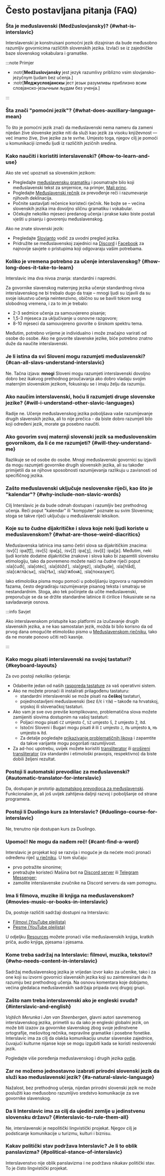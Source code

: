 ---
---

# Često postavljana pitanja (FAQ)

### Šta je međuslavenski (Medžuslovjansky)? \{#what-is-interslavic}

Interslavenski je konstruisani pomoćni jezik dizajniran da bude međusobno razumljiv govornicima različitih slovenskih jezika. Izvlači se iz zajedničke baze slovenskog vokabulara i gramatike.

:::note Primjer

* :notr[**Medžuslovjansky** jest jezyk razumlivy priblizno vsim slovjansko-jezyčnym ljudam bez učenja.]
* :notr[**Меджусловјанскы** јест језык разумливы приблизно всим словјанско-језычным људам без ученја.]

:::

### Šta znači "pomoćni jezik"? \{#what-does-auxiliary-language-mean}

To što je pomoćni jezik znači da međuslavenski nema nameru da zameni nijedan žive slovenske jezike niti da služi kao jezik za visoku književnost — već imamo žive, žive jezike za te svrhe. Umjesto toga, njegov cilj je pomoći u komunikaciji između ljudi iz različitih jezičnih sredina.

### Kako naučiti i koristiti interslavenski? \{#how-to-learn-and-use}

Ako ste već upoznati sa slovenskim jezikom:

- Pregledajte [međuslavensku gramatiku][12] i posmatrajte bilo koji međuslavenski tekst za smjernice, na primjer, [Mali princ][8].
- Pogledajte [Međuslavenski rečnik][1] za prevođenje reči i razumevanje njihovih deklinacija.
- Počnite sastavljati rečenice koristeći rječnik. Ne bojte se – većina slovenskih jezika ima dovoljno sličnu gramatiku i vokabular.
- Očekujte nekoliko mjeseci predanog učenja i prakse kako biste postali vješti u pisanju i govorenju međuslavenskog.

Ako ne znate slovenski jezik:

- Pregledajte [Slovianto][13] vodič za uvodni pregled jezika.
- Pridružite se međuslavenskoj zajednici na [Discord][3] i [Facebook][4] za najnovije savjete o pristupima koji odgovaraju vašim potrebama.

### Koliko je vremena potrebno za učenje interslavenskog? \{#how-long-does-it-take-to-learn}

Interslavic ima dva nivoa znanja: standardni i napredni.

Za govornike slavenskog maternjeg jezika učenje standardnog nivoa interslavenskog ne bi trebalo dugo da traje – mnogi ljudi su izjavili da su svoje iskustvo učenja neintenzivno, obično su se bavili tokom svog slobodnog vremena, i za to im je trebalo:

- 2-3 sedmice učenja za samouvjereno pisanje;
- 1,5-3 mjeseca za uključivanje u osnovne razgovore;
- 8-10 mjeseci da samouvjereno govorite o širokom spektru tema.

Međutim, potrebno vrijeme je individualno i može značajno varirati od osobe do osobe. Ako ne govorite slavenske jezike, biće potrebno znatno duže da naučite interslavenski.

### Je li istina da svi Sloveni mogu razumjeti međuslavenski? \{#can-all-slavs-understand-interslavic}

Ne. Tačna izjava: **mnogi** Sloveni mogu razumjeti interslavenski dovoljno dobro bez ikakvog prethodnog proučavanja ako dobro vladaju svojim maternjim slovenskim jezikom, fokusiraju se i imaju želju da razumiju.

### Ako naučim interslavenski, hoću li razumjeti druge slovenske jezike? \{#will-i-understand-other-slavic-languages}

Radije ne. Učenje međuslavenskog jezika poboljšava vaše razumijevanje drugih slavenskih jezika, ali to nije prečica - da biste dobro razumjeli bilo koji određeni jezik, morate ga posebno naučiti.

### Ako govorim svoj maternji slovenski jezik sa međuslovenskim govornikom, da li će me razumjeti? \{#will-they-understand-me}

Razlikuje se od osobe do osobe. Mnogi međuslavenski govornici su izjavili da mogu razumjeti govornike drugih slovenskih jezika, ali su također primijetili da se njihove sposobnosti razumijevanja razlikuju u zavisnosti od specifičnog jezika.

### Zašto međuslavenski uključuje neslovenske riječi, kao što je "kalendar"? \{#why-include-non-slavic-words}

Cilj Interslavic je da bude odmah dostupan i razumljiv bez prethodnog učenja. Reči poput "kalendar" ili "kompjuter" poznate su svim Slovenima; stoga se takve riječi uključuju u međuslavenski leksikon.

### Koje su to čudne dijakritičke i slova koje neki ljudi koriste u međuslavenskom? \{#what-are-those-weird-diacritics}

Međuslavenska latinica ima samo četiri slova sa dijakritičkim znacima: :isv[`Č`] :ipa[t͡ʃ], :isv[`Š`] :ipa[ʂ], :isv[`Ž`] :ipa[ʒ], :isv[`Ě`] :ipa[jɛ]. Međutim, neki ljudi koriste dodatne dijakritičke znakove i slova kako bi zapamtili slovensku etimologiju, tako da povremeno možete naići na čudne riječi poput :sla[ćuđi], :sla[otėc], :sla[dȯžď], :sla[gręź], :sla[bųde], :sla[hlåd], :sla[сѫглӑсък], :sla[тѣх], :sla[гѫбоѭ], :sla[показуѥт].

Iako etimološka pisma mogu pomoći u poboljšanju izgovora u naprednim fazama, često degradiraju razumijevanje pisanog teksta i smatraju se nestandardnim. Stoga, ako tek počinjete da učite međuslavenski, preporučuje se da se držite standardne latinice ili ćirilice i fokusirate se na savladavanje osnova.

:::info Savjet

Ako interslavenskom pristupite kao platformi za izučavanje drugih slavenskih jezika, a ne kao samostalan jezik, možda bi bilo korisno da od prvog dana omogućite etimološko pismo u [Međuslavenskom rječniku][1], tako da ne morate ponovo učiti reči kasnije.

:::

### Kako mogu pisati interslavenski na svojoj tastaturi? \{#keyboard-layouts}

Za ovo postoji nekoliko rješenja:

- Odaberite jedan od naših [rasporeda tastature][15] za vaš operativni sistem.
- Ako ne možete pronaći ili instalirati prilagođenu tastaturu:
  - standardni interslavenski se može pisati na **češkoj** tastaturi,
  - pojednostavljeni međuslavenski (bez `Ě`/`Є`  i `Y`/`Ы`) – takođe na hrvatskoj, srpskoj ili slovenačkoj tastaturi.
- Ako vam je sve ovo previše komplikovano, problematična slova možete zamijeniti slovima dostupnim na vašoj tastaturi:
  - Poljaci mogu pisati `CZ` umjesto `Č`, `SZ`  umjesto `Š`, `Ż`  umjesto `Ž`, itd.
  - Istočni Sloveni i Bugari mogu pisati `Й` ili `І` umjesto `J`, `ЛЬ`  umjesto `Љ`, `НЬ`  umjesto `Њ` itd.
  - Za detalje pogledajte [prikazivanje problematičnih likova][14] i zapamtite da takve varijante mogu pogoršati razumljivost.
- Za ad-hoc upotrebu, uvijek možete koristiti [transliterator][6] ili [prošireni transliterator][7] (za standardni i etimološki pravopis, respektivno) da biste dobili željeni rezultat.

### Postoji li automatski prevodilac za međuslavenski? \{#automatic-translator-for-interslavic}

Da, dostupan je prototip [automatskog prevodioca za međuslavenski][2]. Funkcionalan je, ali još uvijek zahtijeva daljnji razvoj i poboljšanje od strane programera.

### Postoji li Duolingo kurs za Interslavic? \{#duolingo-course-for-interslavic}

Ne, trenutno nije dostupan kurs za Duolingo.

### Upomoć! Ne mogu da nađem reč! \{#cant-find-a-word}

Interslavic je projekat koji se razvija i moguće je da nećete moći pronaći određenu riječ [u rječniku][1]. U tom slučaju:

- prvo potražite sinonime;
- pretražujte koristeći Mašina bot na [Discord server][3] ili [Telegram Messenger][5];
- zamolite interslavenske zvučnike na Discord serveru da vam pomognu.

### Ima li filmova, muzike ili knjiga na međuslavenskom? \{#movies-music-or-books-in-interslavic}

Da, postoje različiti sadržaji dostupni na Interslavic:

- [Filmovi (YouTube plejlista)][9]
- [Pesme (YouTube plejlista)][10]

U odjeljku [Resources][16] možete pronaći više međuslavenskih knjiga, kratkih priča, audio knjiga, pjesama i pjesama.

### Kome treba sadržaj na Interslavic: filmovi, muzika, tekstovi? \{#who-needs-content-in-interslavic}

Sadržaj međuslavenskog jezika je vrijedan izvor kako za učenike, tako i za one koji su izvorni govornici slavenskih jezika koji su zainteresirani da ih razumiju bez prethodnog učenja. Na osnovu komentara koje dobijamo, većina gledalaca međuslavenskih sadržaja pripada ovoj drugoj grupi.

### Zašto nam treba interslavenski ako je engleski svuda? \{#interslavic-and-english}

_Vojtěch Merunka_ i _Jan van Steenbergen_, glavni autori savremenog interslavenskog jezika, primetili su da iako je engleski globalni jezik, on može biti izazov za govornike slavenskog zbog svoje jedinstvene ortografije, mešovitog rečnika, nepravilne gramatike i posebne fonetike. Interslavic ima za cilj da olakša komunikaciju unutar slavenske zajednice, čuvajući kulturne nijanse koje se mogu izgubiti kada se koristi neslovenski jezik.

Pogledajte više poređenja međuslavenskog i drugih jezika [ovdje][11].

### Zar ne možemo jednostavno izabrati prirodni slovenski jezik da služi kao međuslavenski jezik? \{#a-natural-slavic-language}

Nažalost, bez prethodnog učenja, nijedan prirodni slovenski jezik ne može poslužiti kao međusobno razumljivo sredstvo komunikacije za sve govornike slavenskog.

### Da li Interslavic ima za cilj da ujedini zemlje u jedinstvenu slovensku državu? \{#interslavic-to-rule-them-all}

Ne, interslavenski je nepolitički lingvistički projekat. Njegov cilj je podsticanje komunikacije u turizmu, kulturi i biznisu.

### Kakav politički stav podržava Interslavic? Je li to oblik panslavizma? \{#political-stance-of-interslavic}

Interslavenstvo nije oblik panslavizma i ne podržava nikakav politički stav. To je čisto lingvistički projekat.

[1]: https://interslavic-dictionary.com/

[2]: https://huggingface.co/spaces/Salavat/Interslavic-Translator-NLLB200

[3]: https://discord.com/invite/n3saqm27QW/

[4]: https://www.facebook.com/groups/interslavic/

[5]: http://t.me/mashina_slovnik_bot

[6]: http://steen.free.fr/interslavic/transliterator.html

[7]: http://steen.free.fr/interslavic/transliterator_extended.html

[8]: http://steen.free.fr/interslavic/maly_princ.html

[9]: https://youtube.com/playlist?list=PLN7FF06VmIkkpWsnaRKitfJMx0Ngr8h-g

[10]: https://youtube.com/playlist?list=PL--S_Qi-XfGTs4Hpnukm4VyiymJJ5VZqF

[11]: ./misc/language-comparison.md

[12]: ./grammar/index.md

[13]: ./simple-grammar/index.md

[14]: ./orthography.md#representation-of-problematic-characters

[15]: ./../resources/keyboards.md

[16]: ./../resources/index.md
